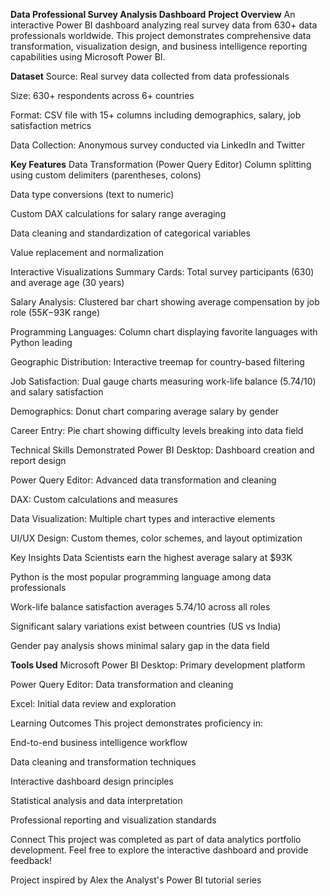 ****Data Professional Survey Analysis Dashboard****
**Project Overview**
An interactive Power BI dashboard analyzing real survey data from 630+ data professionals worldwide. This project demonstrates comprehensive data transformation, visualization design, and business intelligence reporting capabilities using Microsoft Power BI.

**Dataset**
Source: Real survey data collected from data professionals

Size: 630+ respondents across 6+ countries

Format: CSV file with 15+ columns including demographics, salary, job satisfaction metrics

Data Collection: Anonymous survey conducted via LinkedIn and Twitter

**Key Features**
Data Transformation (Power Query Editor)
Column splitting using custom delimiters (parentheses, colons)

Data type conversions (text to numeric)

Custom DAX calculations for salary range averaging

Data cleaning and standardization of categorical variables

Value replacement and normalization

Interactive Visualizations
Summary Cards: Total survey participants (630) and average age (30 years)

Salary Analysis: Clustered bar chart showing average compensation by job role ($55K-$93K range)

Programming Languages: Column chart displaying favorite languages with Python leading

Geographic Distribution: Interactive treemap for country-based filtering

Job Satisfaction: Dual gauge charts measuring work-life balance (5.74/10) and salary satisfaction

Demographics: Donut chart comparing average salary by gender

Career Entry: Pie chart showing difficulty levels breaking into data field

Technical Skills Demonstrated
Power BI Desktop: Dashboard creation and report design

Power Query Editor: Advanced data transformation and cleaning

DAX: Custom calculations and measures

Data Visualization: Multiple chart types and interactive elements

UI/UX Design: Custom themes, color schemes, and layout optimization

Key Insights
Data Scientists earn the highest average salary at $93K

Python is the most popular programming language among data professionals

Work-life balance satisfaction averages 5.74/10 across all roles

Significant salary variations exist between countries (US vs India)

Gender pay analysis shows minimal salary gap in the data field



**Tools Used**
Microsoft Power BI Desktop: Primary development platform

Power Query Editor: Data transformation and cleaning

Excel: Initial data review and exploration

Learning Outcomes
This project demonstrates proficiency in:

End-to-end business intelligence workflow

Data cleaning and transformation techniques

Interactive dashboard design principles

Statistical analysis and data interpretation

Professional reporting and visualization standards



Connect
This project was completed as part of data analytics portfolio development. Feel free to explore the interactive dashboard and provide feedback!

Project inspired by Alex the Analyst's Power BI tutorial series

